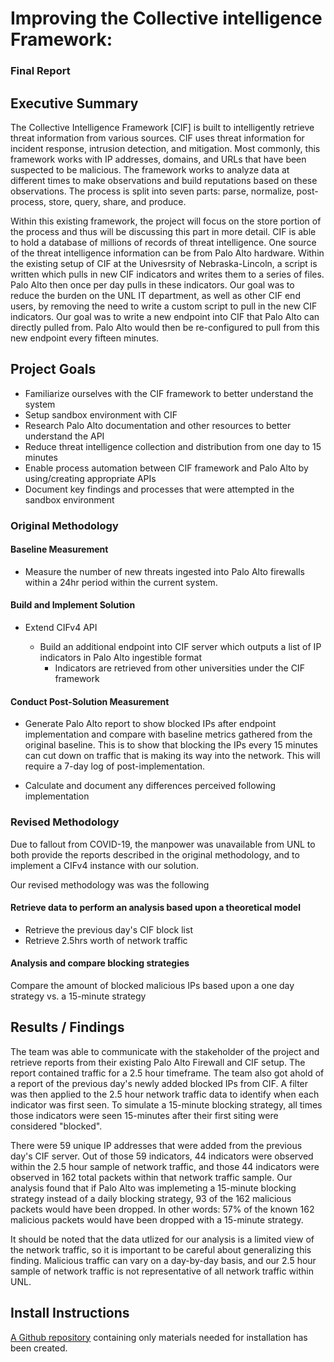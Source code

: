 # Improving the Collective intelligence Framework:
### Final Report
## Executive Summary
The Collective Intelligence Framework [CIF] is built to intelligently retrieve threat information from various sources.  CIF uses threat information for incident response, intrusion detection, and mitigation. Most commonly, this framework works with IP addresses, domains, and URLs that have been suspected to be malicious. The framework works to analyze data at different times to make observations and build reputations based on these observations. The process is split into seven parts: parse, normalize, post-process, store, query, share, and produce.

Within this existing framework, the project will focus on the store portion of the process and thus will be discussing this part in more detail. CIF is able to hold a database of millions of records of threat intelligence. One source of the threat intelligence information can be from Palo Alto hardware. Within the existing setup of CIF at the Univesrsity of Nebraska-Lincoln, a script is written which pulls in new CIF indicators and writes them to a series of files.  Palo Alto then once per day pulls in these indicators.  Our goal was to reduce the burden on the UNL IT department, as well as other CIF end users, by removing the need to write a custom script to pull in the new CIF indicators.  Our goal was to write a new endpoint into CIF that Palo Alto can directly pulled from.  Palo Alto would then be re-configured to pull from this new endpoint every fifteen minutes.

## Project Goals

* Familiarize ourselves with the CIF framework to better understand the system
* Setup sandbox environment with CIF
* Research Palo Alto documentation and other resources to better understand the API
* Reduce threat intelligence collection and distribution from one day to 15 minutes
* Enable process automation between CIF framework and Palo Alto by using/creating appropriate APIs
* Document key findings and processes that were attempted in the sandbox environment


### Original Methodology
#### Baseline Measurement

* Measure the number of new threats ingested into Palo Alto firewalls within a 24hr period within the current system.

#### Build and Implement Solution

* Extend CIFv4 API

  * Build an additional endpoint into CIF server which outputs a list of IP indicators in Palo Alto ingestible format
    * Indicators are retrieved from other universities under the CIF framework

#### Conduct Post-Solution Measurement

* Generate Palo Alto report to show blocked IPs after endpoint implementation and compare with baseline metrics gathered from the original baseline. This is to show that blocking the IPs every 15 minutes can cut down on traffic that is making its way into the network. This will require a 7-day log of post-implementation.  

* Calculate and document any differences perceived following implementation

### Revised Methodology
Due to fallout from COVID-19, the manpower was unavailable from UNL to both provide the reports described in the original methodology, and to implement a CIFv4 instance with our solution.

Our revised methodology was was the following
#### Retrieve data to perform an analysis based upon a theoretical model
* Retrieve the previous day's CIF block list
* Retrieve 2.5hrs worth of network traffic
#### Analysis and compare blocking strategies
Compare the amount of blocked malicious IPs based upon a one day strategy vs. a 15-minute strategy


## Results / Findings
The team was able to communicate with the stakeholder of the project and retrieve reports from their existing Palo Alto Firewall and CIF setup. The report contained traffic for a 2.5 hour timeframe. The team also got ahold of a report of the previous day's newly added blocked IPs from CIF. A filter was then applied to the 2.5 hour network traffic data to identify when each indicator was first seen. To simulate a 15-minute blocking strategy, all times those indicators were seen 15-minutes after their first siting were considered "blocked". 

There were 59 unique IP addresses that were added from the previous day's CIF server.  Out of those 59 indicators, 44 indicators were observed within the 2.5 hour sample of network traffic, and those 44 indicators were observed in 162 total packets within that network traffic sample. Our analysis found that if Palo Alto was implemeting a 15-minute blocking strategy instead of a daily blocking strategy, 93 of the 162 malicious packets would have been dropped.  In other words: 57% of the known 162 malicious packets would have been dropped with a 15-minute strategy.

It should be noted that the data utlized for our analysis is a limited view of the network traffic, so it is important to be careful about generalizing this finding. Malicious traffic can vary on a day-by-day basis, and our 2.5 hour sample of network traffic is not representative of all network traffic within UNL.

## Install Instructions
[A Github repository](https://github.com/Jacksonurrutia/CIF-V4-PALO) containing only materials needed for installation has been created.


